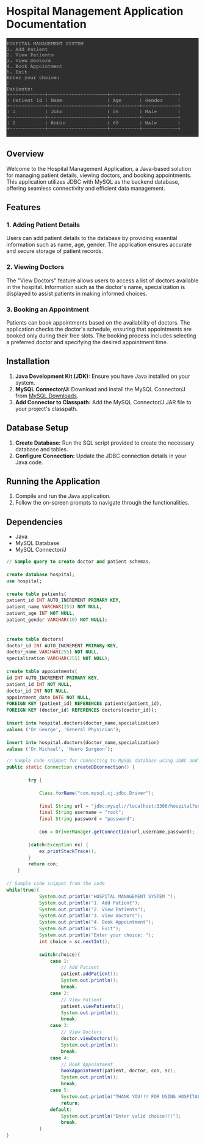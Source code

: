 # Hospital Management Application Documentation

![image.info](hospital-management-snapshot.png)

## Overview

Welcome to the Hospital Management Application, a Java-based solution for managing patient details, viewing doctors, and booking appointments. This application utilizes JDBC with MySQL as the backend database, offering seamless connectivity and efficient data management.

## Features

### 1. Adding Patient Details

Users can add patient details to the database by providing essential information such as name, age, gender. The application ensures accurate and secure storage of patient records.

### 2. Viewing Doctors

The "View Doctors" feature allows users to access a list of doctors available in the hospital. Information such as the doctor's name, specialization is displayed to assist patients in making informed choices.

### 3. Booking an Appointment

Patients can book appointments based on the availability of doctors. The application checks the doctor's schedule, ensuring that appointments are booked only during their free slots. The booking process includes selecting a preferred doctor and specifying the desired appointment time.

## Installation

1. **Java Development Kit (JDK):** Ensure you have Java installed on your system.
2. **MySQL Connector/J:** Download and install the MySQL Connector/J from [MySQL Downloads](https://dev.mysql.com/downloads/connector/j/).
3. **Add Connector to Classpath:** Add the MySQL Connector/J JAR file to your project's classpath.

## Database Setup

1. **Create Database:** Run the SQL script provided to create the necessary database and tables.
2. **Configure Connection:** Update the JDBC connection details in your Java code.

## Running the Application

1. Compile and run the Java application.
2. Follow the on-screen prompts to navigate through the functionalities.

## Dependencies

- Java
- MySQL Database
- MySQL Connector/J



```SQL
// Sample query to create doctor and patient schemas.

create database hospital;
use hospital;

create table patients(
patient_id INT AUTO_INCREMENT PRIMARY KEY,
patient_name VARCHAR(255) NOT NULL,
patient_age INT NOT NULL,
patient_gender VARCHAR(10) NOT NULL);


create table doctors(
doctor_id INT AUTO_INCREMENT PRIMARy KEY,
doctor_name VARCHAR(255) NOT NULL,
specialization VARCHAR(255) NOT NULL);

create table appointments(
id INT AUTO_INCREMENT PRIMARY KEY,
patient_id INT NOT NULL,
doctor_id INT NOT NULL,
appointment_date DATE NOT NULL,
FOREIGN KEY (patient_id) REFERENCES patients(patient_id),
FOREIGN KEY (doctor_id) REFERENCES doctors(doctor_id));

insert into hospital.doctors(doctor_name,specialization)
values ('Dr George', 'General Physician'); 

insert into hospital.doctors(doctor_name,specialization)
values ('Dr Michael', 'Neuro Surgeon'); 

```

```Java
// Sample code snippet for connecting to MySQL database using JDBC and mysql connector.
public static Connection createDBconnection() {
		
		try {
			
			Class.forName("com.mysql.cj.jdbc.Driver");
			
			final String url = "jdbc:mysql://localhost:3306/hospital?useSSL=false";
			final String username = "root";
			final String password = "password";
			
			con = DriverManager.getConnection(url,username,password);
			
		}catch(Exception ex) {
			ex.printStackTrace();
		}
		return con;
	}

// Sample code snippet from the code
while(true){
            System.out.println("HOSPITAL MANAGEMENT SYSTEM ");
            System.out.println("1. Add Patient");
            System.out.println("2. View Patients");
            System.out.println("3. View Doctors");
            System.out.println("4. Book Appointment");
            System.out.println("5. Exit");
            System.out.println("Enter your choice: ");
            int choice = sc.nextInt();

            switch(choice){
                case 1:
                    // Add Patient
                    patient.addPatient();
                    System.out.println();
                    break;
                case 2:
                    // View Patient
                    patient.viewPatients();
                    System.out.println();
                    break;
                case 3:
                    // View Doctors
                    doctor.viewDoctors();
                    System.out.println();
                    break;
                case 4:
                    // Book Appointment
                    bookAppointment(patient, doctor, con, sc);
                    System.out.println();
                    break;
                case 5:
                    System.out.println("THANK YOU!!! FOR USING HOSPITAL MANAGEMENT SYSTEM!!");
                    return;
                default:
                    System.out.println("Enter valid choice!!!");
                    break;
            }
}
